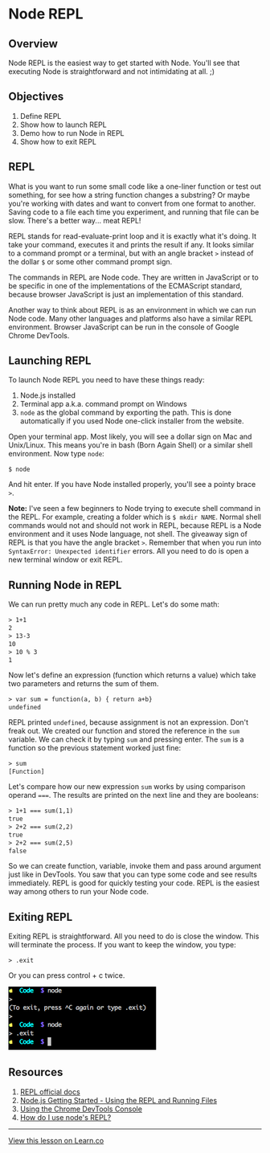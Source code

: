 # Node REPL

## Overview

Node REPL is the easiest way to get started with Node. You'll see that executing Node is straightforward and not intimidating at all. ;)


## Objectives

1. Define REPL
1. Show how to launch REPL
1. Demo how to run Node in REPL
1. Show how to exit REPL

## REPL

What is you want to run some small code like a one-liner function or test out something, for see how a string function changes a substring? Or maybe you're working with dates and want to convert from one format to another. Saving code to a file each time you experiment, and running that file can be slow. There's a better way... meat REPL!

REPL stands for read-evaluate-print loop and it is exactly what it's doing. It take your command, executes it and prints the result if any. It looks similar to a command prompt or a terminal, but with an angle bracket `>` instead of the dollar `$` or some other command prompt sign. 

The commands in REPL are Node code. They are written in JavaScript or to be specific in one of the implementations of the ECMAScript standard, because browser JavaScript is just an implementation of this standard.

Another way to think about REPL is as an environment in which we can run Node code. Many other languages and platforms also have a similar REPL environment. Browser JavaScript can be run in the console of Google Chrome DevTools.

## Launching REPL

To launch Node REPL you need to have these things ready:

1. Node.js installed
2. Terminal app a.k.a. command prompt on Windows
3. `node` as the global command by exporting the path. This is done automatically if you used Node one-click installer from the website.

Open your terminal app. Most likely, you will see a dollar sign on Mac and Unix/Linux. This means you're in bash (Born Again Shell) or a similar shell environment. Now type `node`:

```
$ node
```

And hit enter. If you have Node installed properly, you'll see a pointy brace `>`. 

**Note:** I've seen a few beginners to Node trying to execute shell command in the REPL. For example, creating a folder which is `$ mkdir NAME`. Normal shell commands would not and should not work in REPL, because REPL is a Node environment and it uses Node language, not shell. The giveaway sign of REPL is that you have the angle bracket `>`. Remember that when you run into `SyntaxError: Unexpected identifier` errors. All you need to do is open a new terminal window or exit REPL.

## Running Node in REPL

We can run pretty much any code in REPL. Let's do some math:

```
> 1+1
2
> 13-3
10
> 10 % 3
1
```

Now let's define an expression (function which returns a value) which take two parameters and returns the sum of them. 

```
> var sum = function(a, b) { return a+b}
undefined
```

REPL printed `undefined`, because assignment is not an expression. Don't freak out. We created our function and stored the reference in the `sum` variable. We can check it by typing `sum` and pressing enter. The `sum` is a function so the previous statement worked just fine:

```
> sum
[Function]
```

Let's compare how our new expression `sum` works by using comparison operand `===`. The results are printed on the next line and they are booleans:

```
> 1+1 === sum(1,1)
true
> 2+2 === sum(2,2)
true
> 2+2 === sum(2,5)
false
```

So we can create function, variable, invoke them and pass around argument just like in DevTools. You saw that you can type some code and see results immediately. REPL is good for quickly testing your code. REPL is the easiest way among others to run your Node code.

## Exiting REPL

Exiting REPL is straightforward. All you need to do is close the window. This will terminate the process. If you want to keep the window, you type:

```
> .exit
```

Or you can press control + c twice.

![](exit.png)

## Resources

1. [REPL official docs](https://nodejs.org/api/repl.html)
2. [Node.js Getting Started - Using the REPL and Running Files](https://www.youtube.com/watch?v=85_wGYPmsno)
3. [Using the Chrome DevTools Console](https://developer.chrome.com/devtools/docs/console)
4. [How do I use node's REPL?](https://docs.nodejitsu.com/articles/REPL/how-to-use-nodejs-repl)

---

<a href='https://learn.co/lessons/node-repl' data-visibility='hidden'>View this lesson on Learn.co</a>
